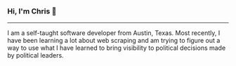 ### Hi, I'm Chris 👋
---

I am a self-taught software developer from Austin, Texas. Most recently, I have been learning a lot about web scraping and am trying to figure out a way to use what I have learned to bring visibility to political decisions made by political leaders.


<!-- <div id="badges">

  <img src="https://img.shields.io/badge/LinkedIn-blue?style=for-the-badge&logo=linkedin&logoColor=white" alt="LinkedIn Badge"/>
</div> -->

<!--
**christopher-ga/christopher-ga** is a ✨ _special_ ✨ repository because its `README.md` (this file) appears on your GitHub profile.

Here are some ideas to get you started:

- 🔭 I’m currently working on ...
- 🌱 I’m currently learning ...
- 👯 I’m looking to collaborate on ...
- 🤔 I’m looking for help with ...
- 💬 Ask me about ...
- 📫 How to reach me: ...
- 😄 Pronouns: ...
- ⚡ Fun fact: ...
-->
